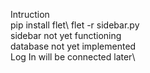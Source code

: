 Intruction\
pip install flet\ 
flet -r sidebar.py\
sidebar not yet functioning\
database not yet implemented\
Log In will be connected later\
